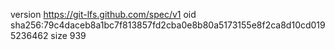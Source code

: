 version https://git-lfs.github.com/spec/v1
oid sha256:79c4daceb8a1bc7f813857fd2cba0e8b80a5173155e8f2ca8d10cd0195236462
size 939
